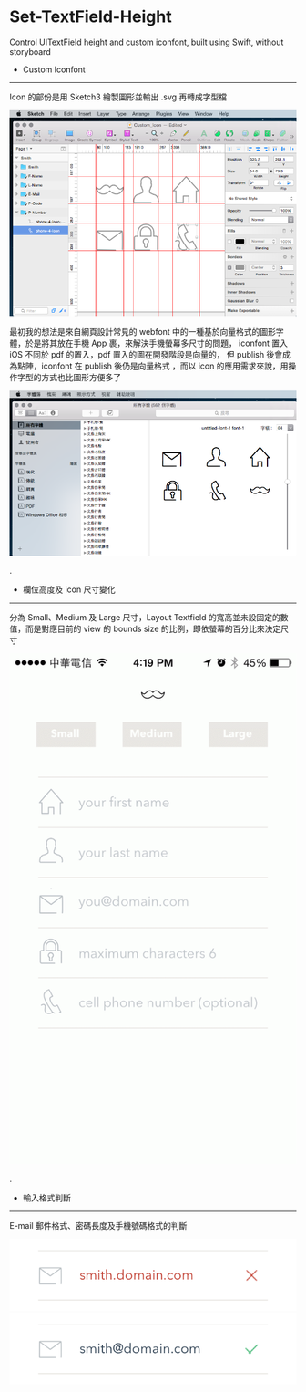 # Set-TextField-Height
Control UITextField height and custom iconfont, built using Swift, without storyboard

* Custom Iconfont
-------------------------------------------------------------------
Icon 的部份是用 Sketch3 繪製圖形並輸出 .svg 再轉成字型檔

![image](https://raw.githubusercontent.com/Smith0314/Set-TextField-Height/master/screenshots/sketch.png)


最初我的想法是來自網頁設計常見的 webfont 中的一種基於向量格式的圖形字體，於是將其放在手機 App 裹，來解決手機螢幕多尺寸的問題，
iconfont 置入 iOS 不同於 pdf 的置入，pdf 置入的圖在開發階段是向量的， 但 publish 後會成為點陣，iconfont 在 publish 後仍是向量格式
，而以 icon 的應用需求來說，用操作字型的方式也比圖形方便多了

![image](https://github.com/Smith0314/Set-TextField-Height/blob/master/screenshots/custom_font.png?raw=true)


.


* 欄位高度及 icon 尺寸變化
--------------------------
分為 Small、Medium 及 Large 尺寸，Layout Textfield 的寬高並未設固定的數值，而是對應目前的 view 的 bounds size 的比例，即依螢幕的百分比來決定尺寸


![image](https://github.com/Smith0314/Set-TextField-Height/blob/master/screenshots/main.gif?raw=true)


.


* 輸入格式判斷
---------------
E-mail 郵件格式、密碼長度及手機號碼格式的判斷

![image](https://github.com/Smith0314/Set-TextField-Height/blob/master/screenshots/mail_check_x.PNG?raw=true) ![image](https://github.com/Smith0314/Set-TextField-Height/blob/master/screenshots/mail_check_o.PNG?raw=true)

